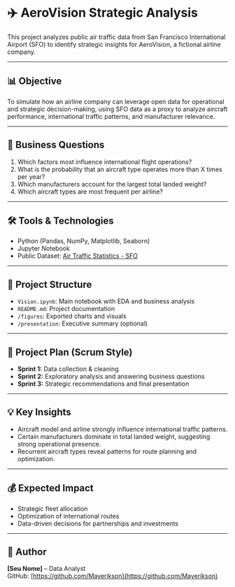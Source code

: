 # ✈️ AeroVision Strategic Analysis

This project analyzes public air traffic data from San Francisco International Airport (SFO) to identify strategic insights for AeroVision, a fictional airline company.

---

## 📊 Objective

To simulate how an airline company can leverage open data for operational and strategic decision-making, using SFO data as a proxy to analyze aircraft performance, international traffic patterns, and manufacturer relevance.

---

## 🧠 Business Questions

1. Which factors most influence international flight operations?
2. What is the probability that an aircraft type operates more than X times per year?
3. Which manufacturers account for the largest total landed weight?
4. Which aircraft types are most frequent per airline?

---

## 🛠️ Tools & Technologies

- Python (Pandas, NumPy, Matplotlib, Seaborn)
- Jupyter Notebook
- Public Dataset: [Air Traffic Statistics - SFO](https://www.kaggle.com/datasets/)

---

## 🚀 Project Structure

- `Vision.ipynb`: Main notebook with EDA and business analysis
- `README.md`: Project documentation
- `/figures`: Exported charts and visuals
- `/presentation`: Executive summary (optional)

---

## 📅 Project Plan (Scrum Style)

- **Sprint 1:** Data collection & cleaning
- **Sprint 2:** Exploratory analysis and answering business questions
- **Sprint 3:** Strategic recommendations and final presentation

---

## 💡 Key Insights

- Aircraft model and airline strongly influence international traffic patterns.
- Certain manufacturers dominate in total landed weight, suggesting strong operational presence.
- Recurrent aircraft types reveal patterns for route planning and optimization.

---

## 💰 Expected Impact

- Strategic fleet allocation
- Optimization of international routes
- Data-driven decisions for partnerships and investments

---

## 📎 Author

**[Seu Nome]** – Data Analyst  
GitHub: [https://github.com/Mayerikson](https://github.com/Mayerikson)

